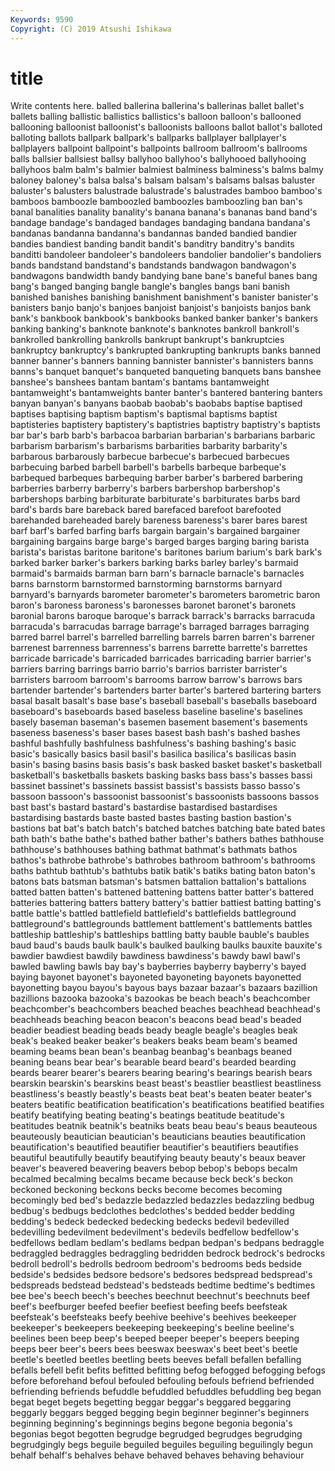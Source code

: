 ```yaml
---
Keywords: 9590
Copyright: (C) 2019 Atsushi Ishikawa
---
```


# title

Write contents here.
 balled ballerina ballerina's ballerinas ballet ballet's ballets balling ballistic
ballistics ballistics's balloon balloon's ballooned ballooning balloonist balloonist's balloonists balloons
ballot ballot's balloted balloting ballots ballpark ballpark's ballparks ballplayer ballplayer's
ballplayers ballpoint ballpoint's ballpoints ballroom ballroom's ballrooms balls ballsier ballsiest
ballsy ballyhoo ballyhoo's ballyhooed ballyhooing ballyhoos balm balm's balmier balmiest
balminess balminess's balms balmy baloney baloney's balsa balsa's balsam balsam's
balsams balsas baluster baluster's balusters balustrade balustrade's balustrades bamboo bamboo's
bamboos bamboozle bamboozled bamboozles bamboozling ban ban's banal banalities banality
banality's banana banana's bananas band band's bandage bandage's bandaged bandages
bandaging bandana bandana's bandanas bandanna bandanna's bandannas banded bandied bandier
bandies bandiest banding bandit bandit's banditry banditry's bandits banditti bandoleer
bandoleer's bandoleers bandolier bandolier's bandoliers bands bandstand bandstand's bandstands bandwagon
bandwagon's bandwagons bandwidth bandy bandying bane bane's baneful banes bang
bang's banged banging bangle bangle's bangles bangs bani banish banished
banishes banishing banishment banishment's banister banister's banisters banjo banjo's banjoes
banjoist banjoist's banjoists banjos bank bank's bankbook bankbook's bankbooks banked
banker banker's bankers banking banking's banknote banknote's banknotes bankroll bankroll's
bankrolled bankrolling bankrolls bankrupt bankrupt's bankruptcies bankruptcy bankruptcy's bankrupted bankrupting
bankrupts banks banned banner banner's banners banning bannister bannister's bannisters
banns banns's banquet banquet's banqueted banqueting banquets bans banshee banshee's
banshees bantam bantam's bantams bantamweight bantamweight's bantamweights banter banter's bantered
bantering banters banyan banyan's banyans baobab baobab's baobabs baptise baptised
baptises baptising baptism baptism's baptismal baptisms baptist baptisteries baptistery baptistery's
baptistries baptistry baptistry's baptists bar bar's barb barb's barbacoa barbarian
barbarian's barbarians barbaric barbarism barbarism's barbarisms barbarities barbarity barbarity's barbarous
barbarously barbecue barbecue's barbecued barbecues barbecuing barbed barbell barbell's barbells
barbeque barbeque's barbequed barbeques barbequing barber barber's barbered barbering barberries
barberry barberry's barbers barbershop barbershop's barbershops barbing barbiturate barbiturate's barbiturates
barbs bard bard's bards bare bareback bared barefaced barefoot barefooted
barehanded bareheaded barely bareness bareness's barer bares barest barf barf's
barfed barfing barfs bargain bargain's bargained bargainer bargaining bargains barge
barge's barged barges barging baring barista barista's baristas baritone baritone's
baritones barium barium's bark bark's barked barker barker's barkers barking
barks barley barley's barmaid barmaid's barmaids barman barn barn's barnacle
barnacle's barnacles barns barnstorm barnstormed barnstorming barnstorms barnyard barnyard's barnyards
barometer barometer's barometers barometric baron baron's baroness baroness's baronesses baronet
baronet's baronets baronial barons baroque baroque's barrack barrack's barracks barracuda
barracuda's barracudas barrage barrage's barraged barrages barraging barred barrel barrel's
barrelled barrelling barrels barren barren's barrener barrenest barrenness barrenness's barrens
barrette barrette's barrettes barricade barricade's barricaded barricades barricading barrier barrier's
barriers barring barrings barrio barrio's barrios barrister barrister's barristers barroom
barroom's barrooms barrow barrow's barrows bars bartender bartender's bartenders barter
barter's bartered bartering barters basal basalt basalt's base base's baseball
baseball's baseballs baseboard baseboard's baseboards based baseless baseline baseline's baselines
basely baseman baseman's basemen basement basement's basements baseness baseness's baser
bases basest bash bash's bashed bashes bashful bashfully bashfulness bashfulness's
bashing bashing's basic basic's basically basics basil basil's basilica basilica's
basilicas basin basin's basing basins basis basis's bask basked basket
basket's basketball basketball's basketballs baskets basking basks bass bass's basses
bassi bassinet bassinet's bassinets bassist bassist's bassists basso basso's bassoon
bassoon's bassoonist bassoonist's bassoonists bassoons bassos bast bast's bastard bastard's
bastardise bastardised bastardises bastardising bastards baste basted bastes basting bastion
bastion's bastions bat bat's batch batch's batched batches batching bate
bated bates bath bath's bathe bathe's bathed bather bather's bathers
bathes bathhouse bathhouse's bathhouses bathing bathmat bathmat's bathmats bathos bathos's
bathrobe bathrobe's bathrobes bathroom bathroom's bathrooms baths bathtub bathtub's bathtubs
batik batik's batiks bating baton baton's batons bats batsman batsman's
batsmen battalion battalion's battalions batted batten batten's battened battening battens
batter batter's battered batteries battering batters battery battery's battier battiest
batting batting's battle battle's battled battlefield battlefield's battlefields battleground battleground's
battlegrounds battlement battlement's battlements battles battleship battleship's battleships battling batty
bauble bauble's baubles baud baud's bauds baulk baulk's baulked baulking
baulks bauxite bauxite's bawdier bawdiest bawdily bawdiness bawdiness's bawdy bawl
bawl's bawled bawling bawls bay bay's bayberries bayberry bayberry's bayed
baying bayonet bayonet's bayoneted bayoneting bayonets bayonetted bayonetting bayou bayou's
bayous bays bazaar bazaar's bazaars bazillion bazillions bazooka bazooka's bazookas
be beach beach's beachcomber beachcomber's beachcombers beached beaches beachhead beachhead's
beachheads beaching beacon beacon's beacons bead bead's beaded beadier beadiest
beading beads beady beagle beagle's beagles beak beak's beaked beaker
beaker's beakers beaks beam beam's beamed beaming beams bean bean's
beanbag beanbag's beanbags beaned beaning beans bear bear's bearable beard
beard's bearded bearding beards bearer bearer's bearers bearing bearing's bearings
bearish bears bearskin bearskin's bearskins beast beast's beastlier beastliest beastliness
beastliness's beastly beastly's beasts beat beat's beaten beater beater's beaters
beatific beatification beatification's beatifications beatified beatifies beatify beatifying beating beating's
beatings beatitude beatitude's beatitudes beatnik beatnik's beatniks beats beau beau's
beaus beauteous beauteously beautician beautician's beauticians beauties beautification beautification's beautified
beautifier beautifier's beautifiers beautifies beautiful beautifully beautify beautifying beauty beauty's
beaux beaver beaver's beavered beavering beavers bebop bebop's bebops becalm
becalmed becalming becalms became because beck beck's beckon beckoned beckoning
beckons becks become becomes becoming becomingly bed bed's bedazzle bedazzled
bedazzles bedazzling bedbug bedbug's bedbugs bedclothes bedclothes's bedded bedder bedding
bedding's bedeck bedecked bedecking bedecks bedevil bedevilled bedevilling bedevilment bedevilment's
bedevils bedfellow bedfellow's bedfellows bedlam bedlam's bedlams bedpan bedpan's bedpans
bedraggle bedraggled bedraggles bedraggling bedridden bedrock bedrock's bedrocks bedroll bedroll's
bedrolls bedroom bedroom's bedrooms beds bedside bedside's bedsides bedsore bedsore's
bedsores bedspread bedspread's bedspreads bedstead bedstead's bedsteads bedtime bedtime's bedtimes
bee bee's beech beech's beeches beechnut beechnut's beechnuts beef beef's
beefburger beefed beefier beefiest beefing beefs beefsteak beefsteak's beefsteaks beefy
beehive beehive's beehives beekeeper beekeeper's beekeepers beekeeping beekeeping's beeline beeline's
beelines been beep beep's beeped beeper beeper's beepers beeping beeps
beer beer's beers bees beeswax beeswax's beet beet's beetle beetle's
beetled beetles beetling beets beeves befall befallen befalling befalls befell
befit befits befitted befitting befog befogged befogging befogs before beforehand
befoul befouled befouling befouls befriend befriended befriending befriends befuddle befuddled
befuddles befuddling beg began begat beget begets begetting beggar beggar's
beggared beggaring beggarly beggars begged begging begin beginner beginner's beginners
beginning beginning's beginnings begins begone begonia begonia's begonias begot begotten
begrudge begrudged begrudges begrudging begrudgingly begs beguile beguiled beguiles beguiling
beguilingly begun behalf behalf's behalves behave behaved behaves behaving behaviour
